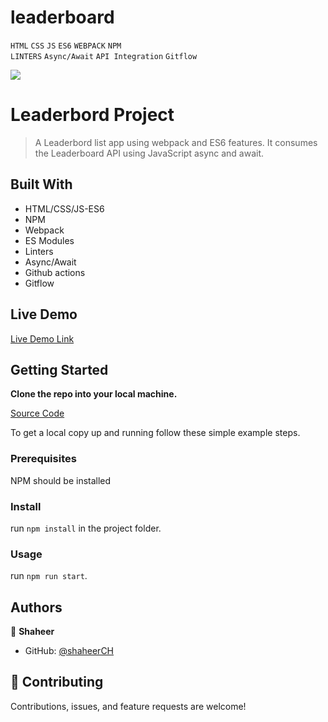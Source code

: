 # leaderboard

`HTML` `CSS` `JS` `ES6` `WEBPACK` `NPM` <br>
`LINTERS` `Async/Await` `API Integration` `Gitflow` <br>

![](https://img.shields.io/badge/Microverse-blueviolet)

# Leaderbord Project

> A Leaderbord list app using webpack and ES6 features. It consumes the Leaderboard API using JavaScript async and await.

## Built With

- HTML/CSS/JS-ES6
- NPM
- Webpack
- ES Modules
- Linters
- Async/Await
- Github actions
- Gitflow

## Live Demo

[Live Demo Link](https://github.com/ShaheerCH/Leaderboard)

## Getting Started

**Clone the repo into your local machine.**

[Source Code](https://github.com/ShaheerCH/Leaderboard.git)

To get a local copy up and running follow these simple example steps.

### Prerequisites

NPM should be installed

### Install

run `npm install` in the project folder.

### Usage

run `npm run start`.

## Authors

👤 **Shaheer**

- GitHub: [@shaheerCH](https://github.com/ShaheerCH)

## 🤝 Contributing

Contributions, issues, and feature requests are welcome!
